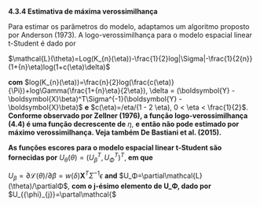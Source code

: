 **4.3.4 Estimativa de máxima verossimilhança**

  Para estimar os parâmetros do modelo, adaptamos um algoritmo proposto por Anderson
(1973). A logo-verossimilhança para o modelo espacial linear t-Student é dado por

$\mathcal{L}(\theta)=Log(K_{n}(\eta))-\frac{1}{2}log|\Sigma|-\frac{1}{2{n}}(1+{n}\eta)log(1+c(\eta)\delta)$

**com** $log(K_{n}(\eta))=\frac{n}{2}log(\frac{c(\eta)}{\Pi})+log\Gamma(\frac{1+{n}\eta}{2\eta}), \delta = (\boldsymbol{Y} - \boldsymbol{X}\beta)^T\Sigma^{-1}(\boldsymbol{Y} - \boldsymbol{X}\beta)$ **e** $c(\eta)=/eta/(1 - 2 \eta), 0 < \eta < \frac{1}{2}$. **Conforme observado por Zellner (1976), a função logo-verossimilhança (4.4) é uma função decrescente de** $\eta$, **e então não pode estimado por máximo verossimilhança.  Veja também De Bastiani et al. (2015).**

 **As funções escores para o modelo espacial linear t-Student são fornecidas por** $U_\theta(\theta)=( U_\beta^T,U_Φ^T)^T$, **em que**

$U_\beta=\partial\mathcal{L}(\theta)/\partial\beta=w(\delta)\boldsymbol{X}^T\Sigma^{-1}\epsilon$ **and** $U_Φ=\partial\mathcal{L}(\theta)/\partialΦ$, **com o j-ésimo elemento de U_Φ, dado por** $U_{{\phi}_{j}}=\partal\mathcal{$
